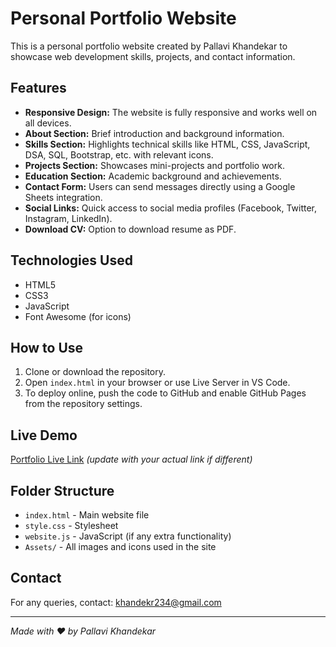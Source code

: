 # Personal Portfolio Website

This is a personal portfolio website created by Pallavi Khandekar to showcase web development skills, projects, and contact information.

## Features

- **Responsive Design:** The website is fully responsive and works well on all devices.
- **About Section:** Brief introduction and background information.
- **Skills Section:** Highlights technical skills like HTML, CSS, JavaScript, DSA, SQL, Bootstrap, etc. with relevant icons.
- **Projects Section:** Showcases mini-projects and portfolio work.
- **Education Section:** Academic background and achievements.
- **Contact Form:** Users can send messages directly using a Google Sheets integration.
- **Social Links:** Quick access to social media profiles (Facebook, Twitter, Instagram, LinkedIn).
- **Download CV:** Option to download resume as PDF.

## Technologies Used

- HTML5
- CSS3
- JavaScript
- Font Awesome (for icons)

## How to Use

1. Clone or download the repository.
2. Open `index.html` in your browser or use Live Server in VS Code.
3. To deploy online, push the code to GitHub and enable GitHub Pages from the repository settings.

## Live Demo

[Portfolio Live Link](https://pallavi-khandekar.github.io/Mini-Project/) *(update with your actual link if different)*

## Folder Structure

- `index.html` - Main website file
- `style.css` - Stylesheet
- `website.js` - JavaScript (if any extra functionality)
- `Assets/` - All images and icons used in the site

## Contact

For any queries, contact: khandekr234@gmail.com

---

*Made with ❤️ by Pallavi Khandekar*
